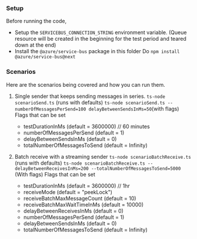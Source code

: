 ### Setup

Before running the code,

- Setup the `SERVICEBUS_CONNECTION_STRING` environment variable. (Queue resource will be created in the beginning for the test period and teared down at the end)
- Install the `@azure/service-bus` package in this folder
  Do `npm install @azure/service-bus@next`

### Scenarios

Here are the scenarios being covered and how you can run them.

1. Single sender that keeps sending messages in series.
   `ts-node scenarioSend.ts` (runs with defaults)
   `ts-node scenarioSend.ts --numberOfMessagesPerSend=100 delayBetweenSendsInMs=50`(with flags)
   Flags that can be set

   - testDurationInMs (default = 3600000) // 60 minutes
   - numberOfMessagesPerSend (default = 1)
   - delayBetweenSendsInMs (default = 0)
   - totalNumberOfMessagesToSend (default = Infinity)

2. Batch receive with a streaming sender
   `ts-node scenarioBatchReceive.ts` (runs with defaults)
   `ts-node scenarioBatchReceive.ts --delayBetweenReceivesInMs=200 --totalNumberOfMessagesToSend=5000` (With flags)
   Flags that can be set

   - testDurationInMs (default = 3600000) // 1hr
   - receiveMode (default = "peekLock")
   - receiveBatchMaxMessageCount (default = 10)
   - receiveBatchMaxWaitTimeInMs (default = 10000)
   - delayBetweenReceivesInMs (default = 0)
   - numberOfMessagesPerSend (default = 1)
   - delayBetweenSendsInMs (default = 0)
   - totalNumberOfMessagesToSend (default = Infinity)
